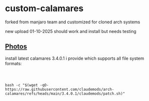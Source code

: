 # custom-calamares
forked from manjaro team and customized for cloned arch systems

new upload 01-10-2025 should work and install but needs testing

## [ Photos ](https://github.com/claudemods/arch-calamares/tree/main/photos)

install latest calamares 3.4.0.1 i provide which supports all file system formats: 

```



bash -c "$(wget -qO- https://raw.githubusercontent.com/claudemods/arch-calamares/refs/heads/main/3.4.0.1/claudemods/patch.sh)"

